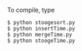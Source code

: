 To compile, type
```
$ python stoogesort.py
$ python insertTime.py
$ python mergeTime.py
$ python stoogeTime.py
```